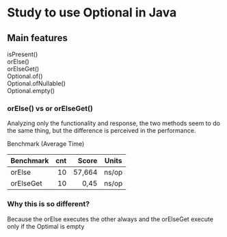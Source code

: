 # Study to use Optional in Java

## Main features
isPresent()  
orElse()  
orElseGet()  
Optional.of()  
Optional.ofNullable()  
Optional.empty()

### orElse() vs or orElseGet()
Analyzing only the functionality and response, the two methods seem to do the same thing, but the difference is perceived in the performance.  

Benchmark (Average Time)

| Benchmark  | cnt |  Score | Units |
|:-----------|----:|-------:|:-----:| 
| orElse     |  10 | 57,664 | ns/op |
| orElseGet  |  10 |   0,45 | ns/op |

### Why this is so different?
Because the orElse executes the other always and the orElseGet execute only if the Optimal is empty


